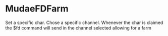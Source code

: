 # MudaeFDFarm
Set a specific char. Chose a specific channel. Whenever the char is claimed the $fd command will send in the channel selected allowing for a farm
